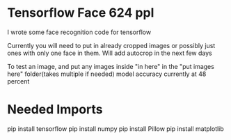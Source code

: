# Tensorflow Face 624 ppl
 I wrote some face recognition code for tensorflow


Currently you will need to put in already cropped images or possibly just ones with only one face in them. 
Will add autocrop in the next few days

To test an image, and put any images inside "in here" in the "put images here" folder(takes multiple if needed)
model accuracy currently at 48 percent

# **Needed Imports**
pip install tensorflow
pip install numpy
pip install Pillow
pip install matplotlib


